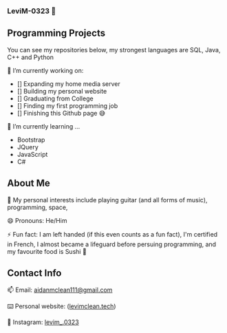 ### LeviM-0323 👋

## Programming Projects

You can see my repositories below, my strongest languages are SQL, Java, C++ and Python

🔭 I’m currently working on:
- [] Expanding my home media server
- [] Building my personal website
- [] Graduating from College
- [] Finding my first programming job
- [] Finishing this Github page 😅

🌱 I’m currently learning ...
- Bootstrap
- JQuery
- JavaScript
- C#

## About Me

💬 My personal interests include playing guitar (and all forms of music), programming, space, 

😄 Pronouns: He/Him

⚡ Fun fact: I am left handed (if this even counts as a fun fact), I'm certified in French, I almost became a lifeguard before persuing programming, and my favourite food is Sushi 🍣

## Contact Info

📫 Email: [aidanmclean111@gmail.com](https://aidanmclean111@gmail.com)

⌨️ Personal website: ([levimclean.tech](https://levimclean.tech/index.html))

📸 Instagram: [levim_.0323](https://instagram.com/levim_.0323)
